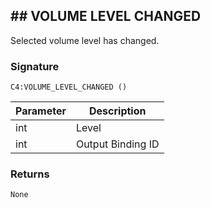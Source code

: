 ## \## VOLUME LEVEL CHANGED

Selected volume level has changed.


### Signature

`C4:VOLUME_LEVEL_CHANGED ()`


| Parameter | Description |
| --- | --- |
| int | Level |
| int | Output Binding ID |


### Returns

`None`